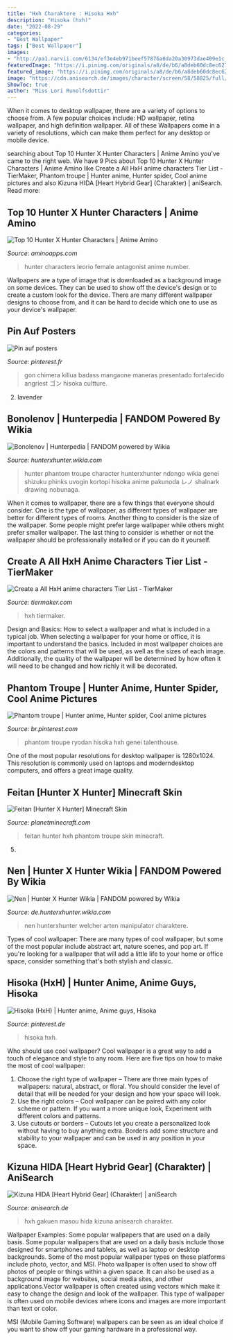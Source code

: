 ```yaml
---
title: "Hxh Charaktere : Hisoka Hxh"
description: "Hisoka (hxh)"
date: "2022-08-29"
categories:
- "Best Wallpaper"
tags: ["Best Wallpaper"]
images:
- "http://pa1.narvii.com/6134/ef3e4eb971beef57876a8da20a30973dae409e1c_hq.gif"
featuredImage: "https://i.pinimg.com/originals/a8/de/b6/a8deb60dc8ec627cb374d8a1aa5b53b4.jpg"
featured_image: "https://i.pinimg.com/originals/a8/de/b6/a8deb60dc8ec627cb374d8a1aa5b53b4.jpg"
image: "https://cdn.anisearch.de/images/character/screen/58/58825/full/379026.jpg"
ShowToc: true
author: "Miss Lori Runolfsdottir"
---
```



When it comes to desktop wallpaper, there are a variety of options to choose from. A few popular choices include: HD wallpaper, retina wallpaper, and high definition wallpaper. All of these Wallpapers come in a variety of resolutions, which can make them perfect for any desktop or mobile device. 

	

		
searching about Top 10 Hunter X Hunter Characters | Anime Amino you've came to the right web. We have 9 Pics about Top 10 Hunter X Hunter Characters | Anime Amino like Create a All HxH anime characters Tier List - TierMaker, Phantom troupe | Hunter anime, Hunter spider, Cool anime pictures and also Kizuna HIDA [Heart Hybrid Gear] (Charakter) | aniSearch. Read more:
		
    
## Top 10 Hunter X Hunter Characters | Anime Amino

<img loading=lazy src="http://pa1.narvii.com/6134/ef3e4eb971beef57876a8da20a30973dae409e1c_hq.gif" onerror="this.onerror=null;this.src='https://tse4.mm.bing.net/th?id=OIP.0cfPV9Jv07jq9K6Ch99ZCgHaEK&amp;pid=15.1';" alt="Top 10 Hunter X Hunter Characters | Anime Amino">

_Source: aminoapps.com_

>hunter characters leorio female antagonist anime number. 

	

Wallpapers are a type of image that is downloaded as a background image on some devices. They can be used to show off the device's design or to create a custom look for the device. There are many different wallpaper designs to choose from, and it can be hard to decide which one to use as your device's wallpaper.

    
## Pin Auf Posters

<img loading=lazy src="https://i.pinimg.com/originals/71/bb/bd/71bbbd833fc5a8df06652da01841b792.jpg" onerror="this.onerror=null;this.src='https://tse1.mm.bing.net/th?id=OIP.MSk2eveLYFmIZU-5CG3fQwHaEK&amp;pid=15.1';" alt="Pin auf posters">

_Source: pinterest.fr_

>gon chimera killua badass mangaone maneras presentado fortalecido angriest ゴン hisoka cultture. 

	

2. lavender 

    
## Bonolenov | Hunterpedia | FANDOM Powered By Wikia

<img loading=lazy src="http://vignette1.wikia.nocookie.net/hunterxhunter/images/5/53/Genei_bono.jpg/revision/latest?cb=20120710112828" onerror="this.onerror=null;this.src='https://tse3.mm.bing.net/th?id=OIP.N2BP-WjHh07mTkzCpHyt9QHaE4&amp;pid=15.1';" alt="Bonolenov | Hunterpedia | FANDOM powered by Wikia">

_Source: hunterxhunter.wikia.com_

>hunter phantom troupe character hunterxhunter ndongo wikia genei shizuku phinks uvogin kortopi hisoka anime pakunoda レノ shalnark drawing nobunaga. 

	

When it comes to wallpaper, there are a few things that everyone should consider. One is the type of wallpaper, as different types of wallpaper are better for different types of rooms. Another thing to consider is the size of the wallpaper. Some people might prefer large wallpaper while others might prefer smaller wallpaper. The last thing to consider is whether or not the wallpaper should be professionally installed or if you can do it yourself.

    
## Create A All HxH Anime Characters Tier List - TierMaker

<img loading=lazy src="https://tiermaker.com/images/avatars/ClestialSlurpnt/ClestialSlurpnt.jpg" onerror="this.onerror=null;this.src='https://tse1.mm.bing.net/th?id=OIP.CRok96j16zkfhLsoQNL_RAAAAA&amp;pid=15.1';" alt="Create a All HxH anime characters Tier List - TierMaker">

_Source: tiermaker.com_

>hxh tiermaker. 

	

Design and Basics: How to select a wallpaper and what is included in a typical job.
When selecting a wallpaper for your home or office, it is important to understand the basics. Included in most wallpaper choices are the colors and patterns that will be used, as well as the sizes of each image. Additionally, the quality of the wallpaper will be determined by how often it will need to be changed and how richly it will be decorated.

    
## Phantom Troupe | Hunter Anime, Hunter Spider, Cool Anime Pictures

<img loading=lazy src="https://i.pinimg.com/originals/a8/de/b6/a8deb60dc8ec627cb374d8a1aa5b53b4.jpg" onerror="this.onerror=null;this.src='https://tse4.mm.bing.net/th?id=OIP.fDSvSpoUTEGd5AiIAS0JUgHaJ4&amp;pid=15.1';" alt="Phantom troupe | Hunter anime, Hunter spider, Cool anime pictures">

_Source: br.pinterest.com_

>phantom troupe ryodan hisoka hxh genei talenthouse. 

	

One of the most popular resolutions for desktop wallpaper is 1280x1024. This resolution is commonly used on laptops and moderndesktop computers, and offers a great image quality.

    
## Feitan [Hunter X Hunter] Minecraft Skin

<img loading=lazy src="https://em.wattpad.com/bd77441471456e633ba1f842a855c5501b2fe031/687474703a2f2f6d6f652e616e696d656368617261637465727364617461626173652e636f6d2f75706c6f6164732f63686172732f353638382d313637353837333139352e6a7067?s=fit&amp;h=360&amp;w=360&amp;q=80" onerror="this.onerror=null;this.src='https://tse3.mm.bing.net/th?id=OIP.qZqmTHiLPn0w-TyY4jNn9QHaE6&amp;pid=15.1';" alt="Feitan [Hunter X Hunter] Minecraft Skin">

_Source: planetminecraft.com_

>feitan hunter hxh phantom troupe skin minecraft. 

	

5.

    
## Nen | Hunter X Hunter Wikia | FANDOM Powered By Wikia

<img loading=lazy src="https://vignette.wikia.nocookie.net/hunterxhunter/images/8/80/Nen.jpg/revision/latest?cb=20170826161808&amp;path-prefix=de" onerror="this.onerror=null;this.src='https://tse2.mm.bing.net/th?id=OIP.uKPyoq4PosVzQsFbrZ5e4wHaEK&amp;pid=15.1';" alt="Nen | Hunter X Hunter Wikia | FANDOM powered by Wikia">

_Source: de.hunterxhunter.wikia.com_

>nen hunterxhunter welcher arten manipulator charaktere. 

	

Types of cool wallpaper:
There are many types of cool wallpaper, but some of the most popular include abstract art, nature scenes, and pop art. If you're looking for a wallpaper that will add a little life to your home or office space, consider something that's both stylish and classic.

    
## Hisoka (HxH) | Hunter Anime, Anime Guys, Hisoka

<img loading=lazy src="https://i.pinimg.com/736x/24/27/1e/24271ec45d4ee9386f7641f05da087db.jpg" onerror="this.onerror=null;this.src='https://tse2.mm.bing.net/th?id=OIP.Gnm-8TMJZnlom2mN8wE4SgHaNK&amp;pid=15.1';" alt="Hisoka (HxH) | Hunter anime, Anime guys, Hisoka">

_Source: pinterest.de_

>hisoka hxh. 

	

Who should use cool wallpaper?
Cool wallpaper is a great way to add a touch of elegance and style to any room. Here are five tips on how to make the most of cool wallpaper: 
1) Choose the right type of wallpaper – There are three main types of wallpapers: natural, abstract, or floral. You should consider the level of detail that will be needed for your design and how your space will look. 
2) Use the right colors – Cool wallpaper can be paired with any color scheme or pattern. If you want a more unique look, Experiment with different colors and patterns. 
3) Use cutouts or borders – Cutouts let you create a personalized look without having to buy anything extra. Borders add some structure and stability to your wallpaper and can be used in any position in your space.

    
## Kizuna HIDA [Heart Hybrid Gear] (Charakter) | AniSearch

<img loading=lazy src="https://cdn.anisearch.de/images/character/screen/58/58825/full/379026.jpg" onerror="this.onerror=null;this.src='https://tse2.mm.bing.net/th?id=OIP.MRvuPfAury-iyW7X8eXwGgHaEK&amp;pid=15.1';" alt="Kizuna HIDA [Heart Hybrid Gear] (Charakter) | aniSearch">

_Source: anisearch.de_

>hxh gakuen masou hida kizuna anisearch charakter. 

	

Wallpaper Examples: Some popular wallpapers that are used on a daily basis.
Some popular wallpapers that are used on a daily basis include those designed for smartphones and tablets, as well as laptop or desktop backgrounds. Some of the most popular wallpaper types on these platforms include photo, vector, and MSI. 
Photo wallpaper is often used to show off photos of people or things within a given space. It can also be used as a background image for websites, social media sites, and other applications.Vector wallpaper is often created using vectors which make it easy to change the design and look of the wallpaper. This type of wallpaper is often used on mobile devices where icons and images are more important than text or color. 

MSI (Mobile Gaming Software) wallpapers can be seen as an ideal choice if you want to show off your gaming hardware in a professional way.

